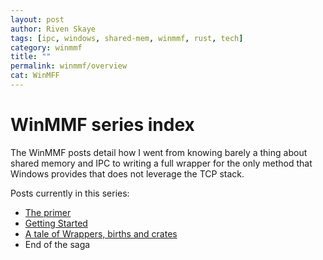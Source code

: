 ```yaml
---
layout: post
author: Riven Skaye
tags: [ipc, windows, shared-mem, winmmf, rust, tech]
category: winmmf
title: ""
permalink: winmmf/overview
cat: WinMFF
---
```

# WinMMF series index

The WinMMF posts detail how I went from knowing barely a thing about shared memory and IPC to writing a full wrapper
for the only method that Windows provides that does not leverage the TCP stack.

Posts currently in this series:

- [The primer](./mmf-primer)
- [Getting Started](./mmf-getting-started)
- [A tale of Wrappers, births and crates](./mmf-wrappers-births-crates)
- End of the saga
